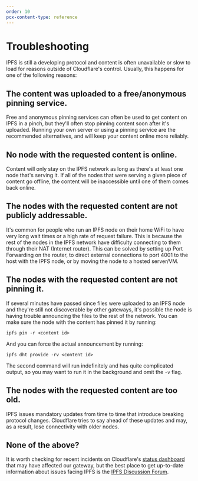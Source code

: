 ```yaml
---
order: 10
pcx-content-type: reference
---
```


# Troubleshooting

IPFS is still a developing protocol and content is often unavailable or slow to
load for reasons outside of Cloudflare's control. Usually, this happens for one
of the following reasons:

## The content was uploaded to a free/anonymous pinning service.

Free and anonymous pinning services can often be used to get content on IPFS in
a pinch, but they'll often stop pinning content soon after it's uploaded.
Running your own server or using a pinning service are the recommended
alternatives, and will keep your content online more reliably.

## No node with the requested content is online.

Content will only stay on the IPFS network as long as there's at least one node
that's serving it. If all of the nodes that were serving a given piece of
content go offline, the content will be inaccessible until one of them comes
back online.

## The nodes with the requested content are not publicly addressable.

It's common for people who run an IPFS node on their home WiFi to have very long
wait times or a high rate of request failure. This is because the rest of the
nodes in the IPFS network have difficulty connecting to them through their NAT
(Internet router). This can be solved by setting up Port Forwarding on the
router, to direct external connections to port 4001 to the host with the IPFS
node, or by moving the node to a hosted server/VM.

## The nodes with the requested content are not pinning it.

If several minutes have passed since files were uploaded to an IPFS node and
they're still not discoverable by other gateways, it's possible the node is
having trouble announcing the files to the rest of the network. You can make
sure the node with the content has pinned it by running:

```
ipfs pin -r <content id>
```

And you can force the actual announcement by running:

```
ipfs dht provide -rv <content id>
```

The second command will run indefinitely and has quite complicated output, so
you may want to run it in the background and omit the `-v` flag.

## The nodes with the requested content are too old.

IPFS issues mandatory updates from time to time that introduce breaking protocol
changes. Cloudflare tries to say ahead of these updates and may, as a result,
lose connectivity with older nodes.

## None of the above?

It is worth checking for recent incidents on Cloudflare's [status
dashboard](https://www.cloudflarestatus.com/) that may have affected our
gateway, but the best place to get up-to-date information about issues facing
IPFS is the [IPFS Discussion Forum](https://discuss.ipfs.io/).
